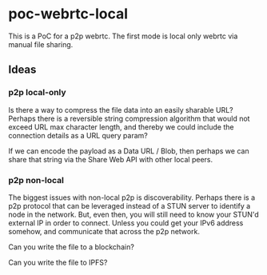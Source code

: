 # poc-webrtc-local

This is a PoC for a p2p webrtc. The first mode is local only webrtc via manual
file sharing.

## Ideas

### p2p local-only

Is there a way to compress the file data into an easily sharable URL? Perhaps there is a reversible string compression algorithm that would not exceed URL max character length, and thereby we could include the connection details as a URL query param?

If we can encode the payload as a Data URL / Blob, then perhaps we can share that string via the Share Web API with other local peers.

### p2p non-local

The biggest issues with non-local p2p is discoverability. Perhaps there is a p2p protocol that can be leveraged instead of a STUN server to identify a node in the network. But, even then, you will still need to know your STUN'd external IP in order to connect. Unless you could get your IPv6 address somehow, and communicate that across the p2p network.

Can you write the file to a blockchain?

Can you write the file to IPFS?
